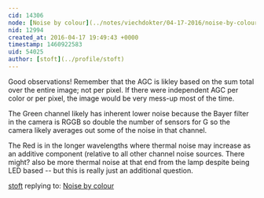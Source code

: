 ```yaml
---
cid: 14306
node: [Noise by colour](../notes/viechdokter/04-17-2016/noise-by-colour)
nid: 12994
created_at: 2016-04-17 19:49:43 +0000
timestamp: 1460922583
uid: 54025
author: [stoft](../profile/stoft)
---
```


Good observations! Remember that the AGC is likley based on the sum total over the entire image; not per pixel. If there were independent AGC per color or per pixel, the image would be very mess-up most of the time.

The Green channel likely has inherent lower noise because the Bayer filter in the camera is RGGB so double the number of sensors for G so the camera likely averages out some of the noise in that channel.

The Red is in the longer wavelengths where thermal noise may increase as an additive component (relative to all other channel noise sources. There might? also be more thermal noise at that end from the lamp despite being LED based -- but this is really just an additional question.


[stoft](../profile/stoft) replying to: [Noise by colour](../notes/viechdokter/04-17-2016/noise-by-colour)

